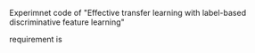 Experimnet code of "Effective transfer learning with label-based discriminative feature learning"

requirement is 
